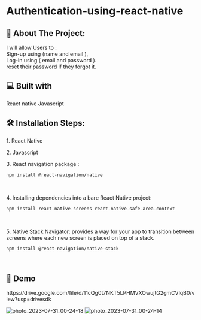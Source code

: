 
# Authentication-using-react-native

<h2 >🧐 About The Project: </h2>

I will allow Users to :
<br>
Sign-up using (name and email ),
<br>
Log-in using ( email and password ).
<br>
reset their password if they forgot it.

<h2 >💻 Built with </h2>
React native
Javascript

<h2 >🛠️ Installation Steps: </h2>
<p>1. React Native</p>

<p>2. Javascript</p>

<p>3. React navigation package :</p>

```
npm install @react-navigation/native
```
<br>
<p>4. Installing dependencies into a bare React Native project:</p>

```
npm install react-native-screens react-native-safe-area-context
```
<br>
<p>5. Native Stack Navigator: provides a way for your app to transition between screens where each new screen is placed on top of a stack.</p>

```
npm install @react-navigation/native-stack
```
<br>


<h2 >🚀 Demo </h2>
https://drive.google.com/file/d/11cQg0t7NKT5LPHMVXOwujtG2gmCVlqB0/view?usp=drivesdk

![photo_2023-07-31_00-24-18](https://github.com/DinaElbeny/Authentication-using-react-native/assets/73561115/e995f9cd-3809-48f7-8ecd-770a6cc4731c)
![photo_2023-07-31_00-24-14](https://github.com/DinaElbeny/Authentication-using-react-native/assets/73561115/57c7a327-ac53-44da-b6b5-da5a3a6af242)
